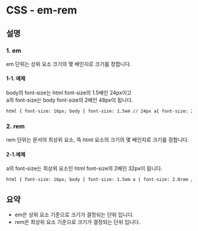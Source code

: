 # CSS - em-rem

## 설명

### 1. em

em 단위는 상위 요소 크기의 몇 배인지로 크기를 정합니다.

#### 1-1. 예제

body의 font-size는 html font-size의 1.5배인 24px이고  
a의 font-size는 body font-size의 2배인 48px이 됩니다.

```html
html { font-size: 16px; body { font-size: 1.5em // 24px a{ font-size: 2.0em // 48px } } }
```

### 2. rem

rem 단위는 문서의 최상위 요소, 즉 html 요소의 크기의 몇 배인지로 크기를 정합니다.

#### 2-1.예제

a의 font-size는 최상위 요소인 html font-size의 2배인 32px이 됩니다.

```html
html { font-size: 16px; body { font-size: 1.5em a { font-size: 2.0rem // 32px } } }
```

## 요약

- em은 상위 요소 기준으로 크기가 결정되는 단위 입니다.
- rem은 최상위 요소 기준으로 크기가 결정되는 단위 입니다.
